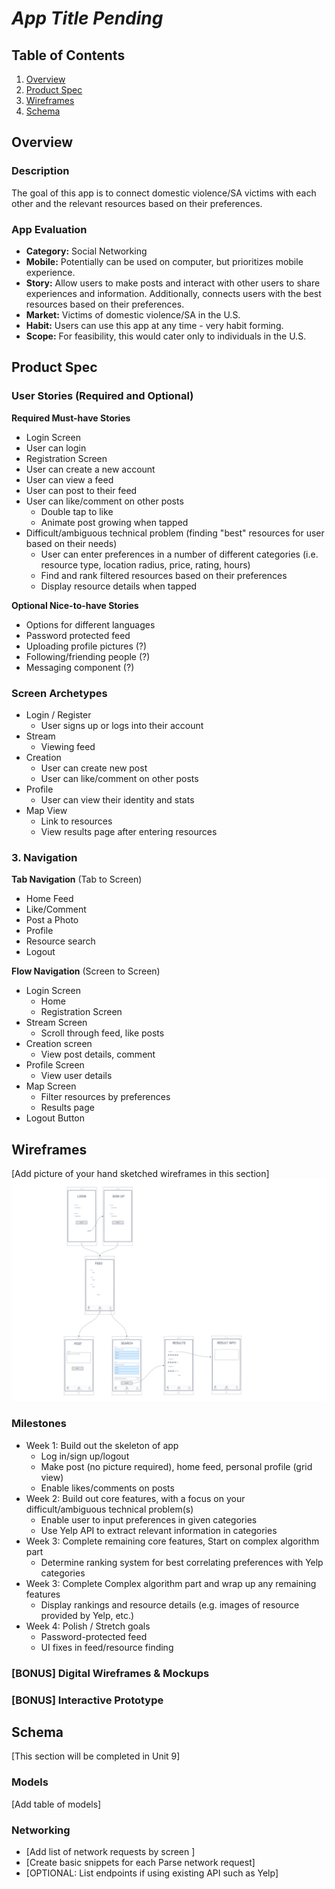 # *App Title Pending*

## Table of Contents
1. [Overview](#Overview)
1. [Product Spec](#Product-Spec)
1. [Wireframes](#Wireframes)
2. [Schema](#Schema)

## Overview
### Description
The goal of this app is to connect domestic violence/SA victims with each other and the relevant resources based on their preferences.

### App Evaluation

- **Category:** Social Networking
- **Mobile:** Potentially can be used on computer, but prioritizes mobile experience. 
- **Story:** Allow users to make posts and interact with other users to share experiences and information. Additionally, connects users with the best resources based on their preferences.
- **Market:** Victims of domestic violence/SA in the U.S.
- **Habit:** Users can use this app at any time - very habit forming.
- **Scope:** For feasibility, this would cater only to individuals in the U.S.

## Product Spec

### User Stories (Required and Optional)

**Required Must-have Stories**

* Login Screen
* User can login
* Registration Screen
* User can create a new account
* User can view a feed
* User can post to their feed
* User can like/comment on other posts
   * Double tap to like
   * Animate post growing when tapped
* Difficult/ambiguous technical problem (finding "best" resources for user based on their needs)
   * User can enter preferences in a number of different categories (i.e. resource type, location radius, price, rating, hours)
   * Find and rank filtered resources based on their preferences
   * Display resource details when tapped

**Optional Nice-to-have Stories**

* Options for different languages
* Password protected feed
* Uploading profile pictures (?)
* Following/friending people (?)
* Messaging component (?)

### Screen Archetypes

* Login / Register
    * User signs up or logs into their account 
* Stream
   * Viewing feed
* Creation
    * User can create new post
    * User can like/comment on other posts
* Profile
    * User can view their identity and stats
* Map View
    * Link to resources
    * View results page after entering resources

### 3. Navigation

**Tab Navigation** (Tab to Screen)

* Home Feed
* Like/Comment
* Post a Photo
* Profile
* Resource search
* Logout

**Flow Navigation** (Screen to Screen)

* Login Screen
    * Home
    * Registration Screen
* Stream Screen
    * Scroll through feed, like posts
* Creation screen
    * View post details, comment
* Profile Screen
    * View user details
* Map Screen
    * Filter resources by preferences
    * Results page
* Logout Button

## Wireframes
[Add picture of your hand sketched wireframes in this section]
<img src="https://github.com/evaprakash/FBUApp/blob/master/FBUApp.png" width=600>

### Milestones

* Week 1: Build out the skeleton of app
   * Log in/sign up/logout
   * Make post (no picture required), home feed, personal profile (grid view)
   * Enable likes/comments on posts
* Week 2: Build out core features, with a focus on your difficult/ambiguous technical problem(s)
   * Enable user to input preferences in given categories
   * Use Yelp API to extract relevant information in categories
* Week 3: Complete remaining core features, Start on complex algorithm part
   * Determine ranking system for best correlating preferences with Yelp categories
* Week 3: Complete Complex algorithm part and wrap up any remaining features
   * Display rankings and resource details (e.g. images of resource provided by Yelp, etc.)
* Week 4: Polish / Stretch goals
   * Password-protected feed
   * UI fixes in feed/resource finding

### [BONUS] Digital Wireframes & Mockups

### [BONUS] Interactive Prototype

## Schema 
[This section will be completed in Unit 9]
### Models
[Add table of models]
### Networking
- [Add list of network requests by screen ]
- [Create basic snippets for each Parse network request]
- [OPTIONAL: List endpoints if using existing API such as Yelp]
